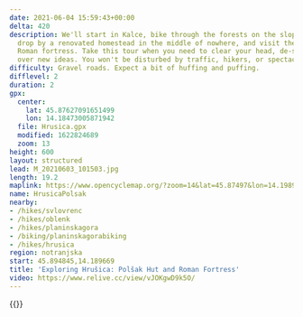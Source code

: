 ```yaml
---
date: 2021-06-04 15:59:43+00:00
delta: 420
description: We'll start in Kalce, bike through the forests on the slopes of Hrušica,
  drop by a renovated homestead in the middle of nowhere, and visit the ruins of a
  Roman fortress. Take this tour when you need to clear your head, de-stress, or mull
  over new ideas. You won't be disturbed by traffic, hikers, or spectacular views.
difficulty: Gravel roads. Expect a bit of huffing and puffing.
difflevel: 2
duration: 2
gpx:
  center:
    lat: 45.87627091651499
    lon: 14.18473005871942
  file: Hrusica.gpx
  modified: 1622824689
  zoom: 13
height: 600
layout: structured
lead: M_20210603_101503.jpg
length: 19.2
maplink: https://www.opencyclemap.org/?zoom=14&lat=45.87497&lon=14.19897&layers=B0000
name: HrusicaPolsak
nearby:
- /hikes/svlovrenc
- /hikes/oblenk
- /hikes/planinskagora
- /biking/planinskagorabiking
- /hikes/hrusica
region: notranjska
start: 45.894845,14.189669
title: 'Exploring Hrušica: Polšak Hut and Roman Fortress'
video: https://www.relive.cc/view/vJOKgwD9k5O/
---
```

{{<hike-details description="yes">}}
